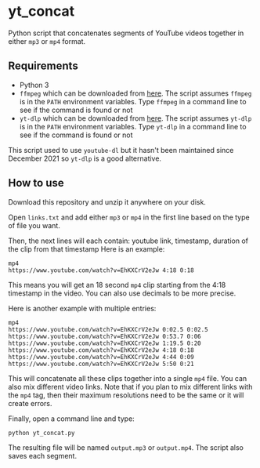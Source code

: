 # yt_concat
Python script that concatenates segments of YouTube videos together in either `mp3` or `mp4` format.

## Requirements
+ Python 3
+ `ffmpeg` which can be downloaded from [here](https://github.com/BtbN/FFmpeg-Builds/releases). The script assumes `ffmpeg` is in the `PATH` environment variables. Type `ffmpeg` in a command line to see if the command is found or not
+ `yt-dlp` which can be downloaded from [here](https://github.com/yt-dlp/yt-dlp/releases). The script assumes `yt-dlp` is in the `PATH` environment variables. Type `yt-dlp` in a command line to see if the command is found or not

This script used to use `youtube-dl` but it hasn't been maintained since December 2021 so `yt-dlp` is a good alternative.

## How to use
Download this repository and unzip it anywhere on your disk.

Open `links.txt` and add either `mp3` or `mp4` in the first line based on the type of file you want.

Then, the next lines will each contain: youtube link, timestamp, duration of the clip from that timestamp
Here is an example:
```
mp4
https://www.youtube.com/watch?v=EhKXCrV2eJw 4:18 0:18
```
This means you will get an 18 second `mp4` clip starting from the 4:18 timestamp in the video. You can also use decimals to be more precise.

Here is another example with multiple entries:
```
mp4
https://www.youtube.com/watch?v=EhKXCrV2eJw 0:02.5 0:02.5
https://www.youtube.com/watch?v=EhKXCrV2eJw 0:53.7 0:06
https://www.youtube.com/watch?v=EhKXCrV2eJw 1:19.5 0:20
https://www.youtube.com/watch?v=EhKXCrV2eJw 4:18 0:18
https://www.youtube.com/watch?v=EhKXCrV2eJw 4:44 0:09
https://www.youtube.com/watch?v=EhKXCrV2eJw 5:50 0:21
```
This will concatenate all these clips together into a single `mp4` file. You can also mix different video links. Note that if you plan to mix different links with the `mp4` tag, then their maximum resolutions need to be the same or it will create errors.

Finally, open a command line and type:
```
python yt_concat.py
```

The resulting file will be named `output.mp3` or `output.mp4`. The script also saves each segment.
